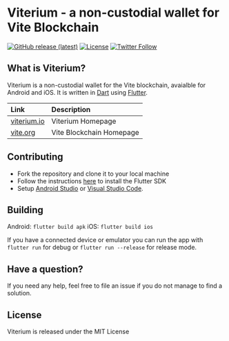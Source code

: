# Viterium - a non-custodial wallet for Vite Blockchain

[![GitHub release (latest)](https://img.shields.io/github/v/release/viterium/viterium_wallet)](https://github.com/viterium/viterium_wallet/releases) [![License](https://img.shields.io/badge/license-MIT-green)](https://github.com/viterium/viterium_wallet/blob/master/LICENSE) [![Twitter Follow](https://img.shields.io/twitter/follow/Viterium?style=social)](https://twitter.com/intent/follow?screen_name=Viterium)

## What is Viterium?

Viterium is a non-custodial wallet for the Vite blockchain, avaialble for Android and iOS. It is written in [Dart](https://dart.dev) using [Flutter](https://flutter.dev).

| Link | Description |
| :----- | :------ |
[viterium.io](https://viterium.io) | Viterium Homepage
[vite.org](https://vite.org) | Vite Blockchain Homepage

## Contributing

* Fork the repository and clone it to your local machine
* Follow the instructions [here](https://flutter.io/docs/get-started/install) to install the Flutter SDK
* Setup [Android Studio](https://flutter.io/docs/development/tools/android-studio) or [Visual Studio Code](https://flutter.io/docs/development/tools/vs-code).

## Building

Android: `flutter build apk`
iOS: `flutter build ios`

If you have a connected device or emulator you can run the app with `flutter run` for debug or `flutter run --release` for release mode.

## Have a question?

If you need any help, feel free to file an issue if you do not manage to find a solution.

## License

Viterium is released under the MIT License
